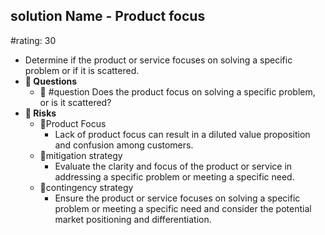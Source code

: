 ## solution Name - Product focus
#rating: 30
- Determine if the product or service focuses on solving a specific problem or if it is scattered.
- **💭 Questions**
  - 💭 #question Does the product focus on solving a specific problem, or is it scattered?
- **🚨 Risks**
  - 🚨Product Focus
    - Lack of product focus can result in a diluted value proposition and confusion among customers.
  - 🚨mitigation strategy
    - Evaluate the clarity and focus of the product or service in addressing a specific problem or meeting a specific need.
  - 🚨contingency strategy
    - Ensure the product or service focuses on solving a specific problem or meeting a specific need and consider the potential market positioning and differentiation.


